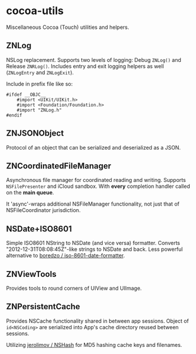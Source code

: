 # cocoa-utils

Miscellaneous Cocoa (Touch) utilities and helpers.

## ZNLog
NSLog replacement. Supports two levels of logging: Debug `ZNLog()` and Release `ZNRLog()`. Includes entry  and exit logging helpers as well (`ZNLogEntry` and `ZNLogExit`). 

Include in prefix file like so:

	#ifdef __OBJC__
	    #import <UIKit/UIKit.h>
	    #import <Foundation/Foundation.h>
	    #import "ZNLog.h"
	#endif

## ZNJSONObject
Protocol of an object that can be serialized and deserialized as a JSON.

## ZNCoordinatedFileManager
Asynchronous file manager for coordinated reading and writing. Supports `NSFilePresenter` and iCloud sandbox. With **every** completion handler called on the **main queue**.

It 'async'-wraps additional NSFileManager functionality, not just that of NSFileCoordinator jurisdiction.

## NSDate+ISO8601
Simple ISO8601 NString to NSDate (and vice versa) formatter. Converts "2012-12-31T08:08:45Z"-like strings to NSDate and back. Less powerful alternative to [boredzo / iso-8601-date-formatter](https://github.com/boredzo/iso-8601-date-formatter). 

## ZNViewTools
Provides tools to round corners of UIView and UIImage.

## ZNPersistentCache
Provides NSCache functionality shared in between app sessions. Object of `id<NSCoding>` are serialized into App's cache directory reused between sessions.

Utilizing [jerolimov / NSHash](https://github.com/jerolimov/NSHash) for MD5 hashing cache keys and filenames.
